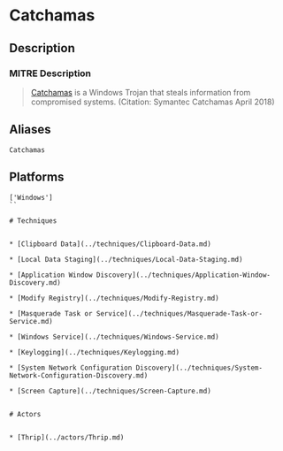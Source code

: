 
# Catchamas

## Description

### MITRE Description

> [Catchamas](https://attack.mitre.org/software/S0261) is a Windows Trojan that steals information from compromised systems. (Citation: Symantec Catchamas April 2018)

## Aliases

```
Catchamas
```

## Platforms

```
['Windows']
``

# Techniques


* [Clipboard Data](../techniques/Clipboard-Data.md)

* [Local Data Staging](../techniques/Local-Data-Staging.md)
    
* [Application Window Discovery](../techniques/Application-Window-Discovery.md)
    
* [Modify Registry](../techniques/Modify-Registry.md)
    
* [Masquerade Task or Service](../techniques/Masquerade-Task-or-Service.md)
    
* [Windows Service](../techniques/Windows-Service.md)
    
* [Keylogging](../techniques/Keylogging.md)
    
* [System Network Configuration Discovery](../techniques/System-Network-Configuration-Discovery.md)
    
* [Screen Capture](../techniques/Screen-Capture.md)
    

# Actors


* [Thrip](../actors/Thrip.md)

